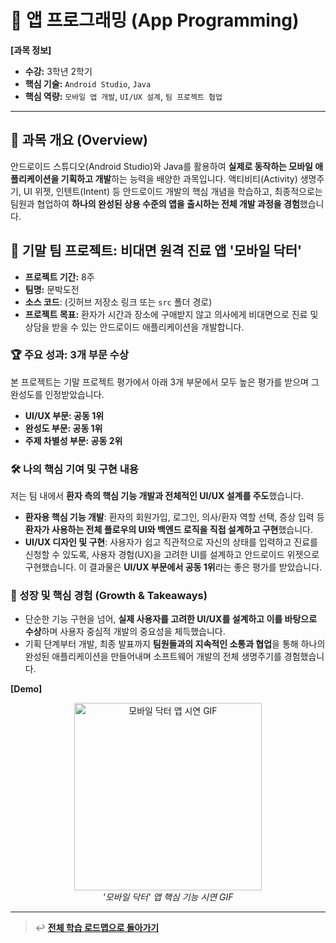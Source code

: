 # 📱 앱 프로그래밍 (App Programming)

**[과목 정보]**
- **수강:** 3학년 2학기
- **핵심 기술:** `Android Studio`, `Java`
- **핵심 역량:** `모바일 앱 개발`, `UI/UX 설계`, `팀 프로젝트 협업`

---

## 📖 과목 개요 (Overview)
안드로이드 스튜디오(Android Studio)와 Java를 활용하여 **실제로 동작하는 모바일 애플리케이션을 기획하고 개발**하는 능력을 배양한 과목입니다. 액티비티(Activity) 생명주기, UI 위젯, 인텐트(Intent) 등 안드로이드 개발의 핵심 개념을 학습하고, 최종적으로는 팀원과 협업하여 **하나의 완성된 상용 수준의 앱을 출시하는 전체 개발 과정을 경험**했습니다.

## 🚀 기말 팀 프로젝트: 비대면 원격 진료 앱 '모바일 닥터'

- **프로젝트 기간:** 8주
- **팀명:** 문박도전
- **소스 코드**: (깃허브 저장소 링크 또는 `src` 폴더 경로)
- **프로젝트 목표:** 환자가 시간과 장소에 구애받지 않고 의사에게 비대면으로 진료 및 상담을 받을 수 있는 안드로이드 애플리케이션을 개발합니다.

### 🏆 주요 성과: 3개 부문 수상
본 프로젝트는 기말 프로젝트 평가에서 아래 3개 부문에서 모두 높은 평가를 받으며 그 완성도를 인정받았습니다.
-   **UI/UX 부문: 공동 1위**
-   **완성도 부문: 공동 1위**
-   **주제 차별성 부문: 공동 2위**

### 🛠️ 나의 핵심 기여 및 구현 내용
저는 팀 내에서 **환자 측의 핵심 기능 개발과 전체적인 UI/UX 설계를 주도**했습니다.

-   **환자용 핵심 기능 개발**: 환자의 회원가입, 로그인, 의사/환자 역할 선택, 증상 입력 등 **환자가 사용하는 전체 플로우의 UI와 백엔드 로직을 직접 설계하고 구현**했습니다.
-   **UI/UX 디자인 및 구현**: 사용자가 쉽고 직관적으로 자신의 상태를 입력하고 진료를 신청할 수 있도록, 사용자 경험(UX)을 고려한 UI를 설계하고 안드로이드 위젯으로 구현했습니다. 이 결과물은 **UI/UX 부문에서 공동 1위**라는 좋은 평가를 받았습니다.

### 🌱 성장 및 핵심 경험 (Growth & Takeaways)
-   단순한 기능 구현을 넘어, **실제 사용자를 고려한 UI/UX를 설계하고 이를 바탕으로 수상**하며 사용자 중심적 개발의 중요성을 체득했습니다.
-   기획 단계부터 개발, 최종 발표까지 **팀원들과의 지속적인 소통과 협업**을 통해 하나의 완성된 애플리케이션을 만들어내며 소프트웨어 개발의 전체 생명주기를 경험했습니다.

**[Demo]**
<p align="center">
  <img src="./assets/mobile-doctor-demo.gif" alt="모바일 닥터 앱 시연 GIF" width="300"/>
  <br/>
  <i>'모바일 닥터' 앱 핵심 기능 시연 GIF</i>
</p>

---
> ↩️ **[전체 학습 로드맵으로 돌아가기](../../README.md)**
